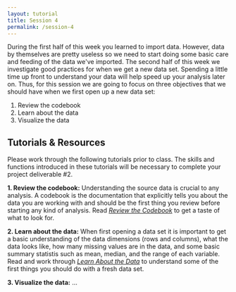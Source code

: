 ```yaml
---
layout: tutorial
title: Session 4
permalink: /session-4
---
```


During the first half of this week you learned to import data. However, data by themselves are pretty useless so we need to start doing some basic care and feeding of the data we've imported. The second half of this week we investigate good practices for when we get a new data set. Spending a little time up front to understand your data will help speed up your analysis later on. Thus, for this session we are going to focus on three objectives that we should have when we first open up a new data set:

1. Review the codebook
2. Learn about the data
3. Visualize the data

## Tutorials & Resources

Please work through the following tutorials prior to class. The skills and functions introduced in these tutorials will be necessary to complete your project deliverable #2.

__1. Review the codebook:__ Understanding the source data is crucial to any analysis. A codebook is the documentation that explicitly tells you about the data you are working with and should be the first thing you review before starting any kind of analysis. Read [*Review the Codebook*](codebook) to get a taste of what to look for.

__2. Learn about the data:__ When first opening a data set it is important to get a basic understanding of the data dimensions (rows and columns), what the data looks like, how many missing values are in the data, and some basic summary statistis such as mean, median, and the range of each variable. Read and work through [*Learn About the Data*](about_the_data) to understand some of the first things you should do with a fresh data set.

__3. Visualize the data:__ ...
